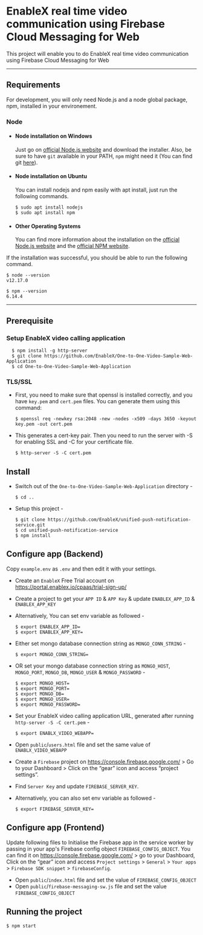 # EnableX real time video communication using Firebase Cloud Messaging for Web

This project will enable you to do EnableX real time video communication using Firebase Cloud Messaging for Web

---
## Requirements

For development, you will only need Node.js and a node global package, npm, installed in your environement.

### Node
- #### Node installation on Windows

  Just go on [official Node.js website](https://nodejs.org/) and download the installer.
Also, be sure to have `git` available in your PATH, `npm` might need it (You can find git [here](https://git-scm.com/)).

- #### Node installation on Ubuntu

  You can install nodejs and npm easily with apt install, just run the following commands.

      $ sudo apt install nodejs
      $ sudo apt install npm

- #### Other Operating Systems
  You can find more information about the installation on the [official Node.js website](https://nodejs.org/) and the [official NPM website](https://npmjs.org/).

If the installation was successful, you should be able to run the following command.

    $ node --version
    v12.17.0

    $ npm --version
    6.14.4

---

## Prerequisite

### Setup EnableX video calling application

      $ npm install -g http-server
      $ git clone https://github.com/EnableX/One-to-One-Video-Sample-Web-Application
      $ cd One-to-One-Video-Sample-Web-Application

### TLS/SSL
- First, you need to make sure that openssl is installed correctly, and you have `key.pem` and `cert.pem` files. You can generate them using this command:

      $ openssl req -newkey rsa:2048 -new -nodes -x509 -days 3650 -keyout key.pem -out cert.pem

- This generates a cert-key pair. Then you need to run the server with -S for enabling SSL and -C for your certificate file.

      $ http-server -S -C cert.pem

## Install
- Switch out of the `One-to-One-Video-Sample-Web-Application` directory -

      $ cd ..

- Setup this project -

      $ git clone https://github.com/EnableX/unified-push-notification-service.git
      $ cd unified-push-notification-service
      $ npm install

## Configure app (Backend)

Copy `example.env` as `.env` and then edit it with your settings.

- Create an `EnableX` Free Trial account on https://portal.enablex.io/cpaas/trial-sign-up/
- Create a project to get your `APP ID` & `APP Key` & update `ENABLEX_APP_ID` & `ENABLEX_APP_KEY`
- Alternatively, You can set env variable as followed -

      $ export ENABLEX_APP_ID=
      $ export ENABLEX_APP_KEY=

- Either set mongo database connection string as `MONGO_CONN_STRING` -

      $ export MONGO_CONN_STRING=

- OR set your mongo database connection string as `MONGO_HOST`, `MONGO_PORT`, `MONGO_DB`, `MONGO_USER` & `MONGO_PASSWORD` -

      $ export MONGO_HOST=
      $ export MONGO_PORT=
      $ export MONGO_DB=
      $ export MONGO_USER=
      $ export MONGO_PASSWORD=

- Set your EnableX video calling application URL, generated after running `http-server -S -C cert.pem` -

      $ export ENABLX_VIDEO_WEBAPP=

- Open `public`/`users.html` file and set the same value of `ENABLX_VIDEO_WEBAPP`

- Create a `Firebase` project on https://console.firebase.google.com/ > Go to your Dashboard > Click on the “gear” icon and access “project settings”.
- Find `Server Key` and update `FIREBASE_SERVER_KEY`.
- Alternatively, you can also set env variable as followed -

      $ export FIREBASE_SERVER_KEY=

## Configure app (Frontend)

Update following files to Initialise the Firebase app in the service worker by passing in your app's Firebase config object `FIREBASE_CONFIG_OBJECT`. You can find it on https://console.firebase.google.com/ > go to your Dashboard, Click on the “gear” icon and access `Project settings` > `General` > `Your apps` > `Firebase SDK snippet` > `firebaseConfig`.

- Open `public`/`index.html` file and set the value of `FIREBASE_CONFIG_OBJECT`
- Open `public`/`firebase-messaging-sw.js` file and set the value `FIREBASE_CONFIG_OBJECT`


## Running the project

    $ npm start
